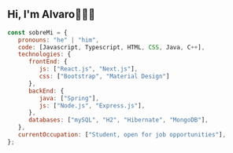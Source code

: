 ## Hi, I'm Alvaro👋👨‍💻

``` js
const sobreMi = {
   pronouns: "he" | "him",
   code: [Javascript, Typescript, HTML, CSS, Java, C++],
   technologies: {
      frontEnd: {
         js: ["React.js", "Next.js"],
         css: ["Bootstrap", "Material Design"]
      },
      backEnd: {
         java: ["Spring"],
         js: ["Node.js", "Express.js"],
      },
      databases: ["mySQL", "H2", "Hibernate", "MongoDB"],
   },
   currentOccupation: ["Student, open for job opportunities"],
};
```



<!--
**AlvaroTapia-f/AlvaroTapia-f** is a ✨ _special_ ✨ repository because its `README.md` (this file) appears on your GitHub profile.

Here are some ideas to get you started:

- 🔭 I’m currently working on ...
- 🌱 I’m currently learning ...
- 👯 I’m looking to collaborate on ...
- 🤔 I’m looking for help with ...
- 💬 Ask me about ...
- 📫 How to reach me: ...
- 😄 Pronouns: ...
- ⚡ Fun fact: ...
-->
